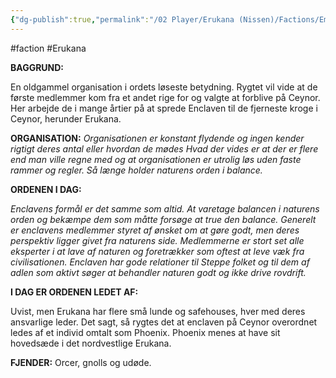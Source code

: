 ```yaml
---
{"dg-publish":true,"permalink":"/02 Player/Erukana (Nissen)/Factions/Emerald enclave/","tags":["Erukana","faction"]}
---
```



#faction #Erukana 

**BAGGRUND:**

En oldgammel organisation i ordets løseste betydning. Rygtet vil vide at de første medlemmer kom fra et andet rige for og valgte at forblive på Ceynor. Her arbejde de i mange årtier på at sprede Enclaven til de fjerneste kroge i Ceynor, herunder Erukana. 

**ORGANISATION:**
*Organisationen er konstant flydende og ingen kender rigtigt deres antal eller hvordan de mødes Hvad der vides er at der er flere end man ville regne med og at organisationen er utrolig løs uden faste rammer og regler. Så længe holder naturens orden i balance.*
 
**ORDENEN I DAG:**

*Enclavens formål er det samme som altid. At varetage balancen i naturens orden og bekæmpe dem som måtte forsøge at true den balance. Generelt er enclavens medlemmer styret af ønsket om at gøre godt, men deres perspektiv ligger givet fra naturens side. Medlemmerne er stort set alle eksperter i at lave af naturen og foretrækker som oftest at leve væk fra civilisationen.  Enclaven har gode relationer til Steppe folket og til dem af adlen som aktivt søger at behandler naturen godt og ikke drive rovdrift.*

**I DAG ER ORDENEN LEDET AF:**

Uvist, men Erukana har flere små lunde og safehouses, hver med deres ansvarlige leder. Det sagt, så rygtes det at enclaven på Ceynor overordnet ledes af et individ omtalt som Phoenix. Phoenix menes at have sit hovedsæde i det nordvestlige Erukana.

**FJENDER:**
Orcer, gnolls og udøde.
